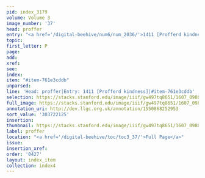 ```yaml
---
pid: index_3179
volume: Volume 3
image_number: '37'
head: proffer
entry: "<a href='/digital-beehive/num6/num_2036/'>1411 [Profferd kindness]</a>"
topic:
first_letter: P
page:
add:
xref:
see:
index:
item: "#item-761e3cddb"
unparsed:
line: 'Head: proffer|Entry: 1411 [Profferd kindness]|#item-761e3cddb'
selection: https://stacks.stanford.edu/image/iiif/gw497tq8651/1607_0980/775,2125,406,125/full/0/default.jpg
full_image: https://stacks.stanford.edu/image/iiif/gw497tq8651/1607_0980/full/full/0/default.jpg
annotation_uri: http://dev.llgc.org.uk/annotation/1550868252953
sort_value: '303722125'
insertion:
thumbnail: https://stacks.stanford.edu/image/iiif/gw497tq8651/1607_0980/775,2125,406,125/150,/0/default.jpg
label: proffer
location: "<a href='/digital-beehive/toc/toc3_37/'>Full Page</a>"
issue:
insertion_xref:
order: '0427'
layout: index_item
collection: index4
---
```

